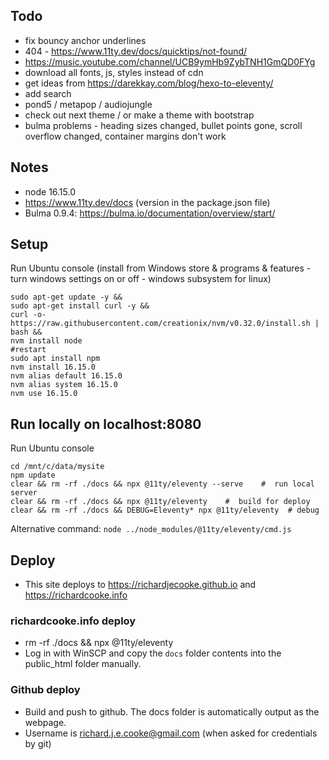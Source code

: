 ## Todo
- fix bouncy anchor underlines
- 404 - https://www.11ty.dev/docs/quicktips/not-found/
- https://music.youtube.com/channel/UCB9ymHb9ZybTNH1GmQD0FYg
- download all fonts, js, styles instead of cdn
- get ideas from https://darekkay.com/blog/hexo-to-eleventy/
- add search
- pond5 / metapop / audiojungle
- check out next theme / or make a theme with bootstrap
- bulma problems - heading sizes changed, bullet points gone, scroll overflow changed, container margins don't work

## Notes
- node 16.15.0
- https://www.11ty.dev/docs (version in the package.json file)
- Bulma 0.9.4: https://bulma.io/documentation/overview/start/

## Setup
Run Ubuntu console (install from Windows store & programs & features - turn windows settings on or off - windows subsystem for linux)
```
sudo apt-get update -y &&
sudo apt-get install curl -y &&
curl -o- https://raw.githubusercontent.com/creationix/nvm/v0.32.0/install.sh | bash &&
nvm install node
#restart
sudo apt install npm
nvm install 16.15.0
nvm alias default 16.15.0
nvm alias system 16.15.0
nvm use 16.15.0
```

## Run locally on localhost:8080
Run Ubuntu console
```
cd /mnt/c/data/mysite
npm update
clear && rm -rf ./docs && npx @11ty/eleventy --serve    #  run local server
clear && rm -rf ./docs && npx @11ty/eleventy    #  build for deploy
clear && rm -rf ./docs && DEBUG=Eleventy* npx @11ty/eleventy  # debug
```

Alternative command: `node ../node_modules/@11ty/eleventy/cmd.js`

## Deploy
- This site deploys to https://richardjecooke.github.io and https://richardcooke.info

### richardcooke.info deploy
- rm -rf ./docs && npx @11ty/eleventy
- Log in with WinSCP and copy the `docs` folder contents into the public_html folder manually.

### Github deploy
- Build and push to github. The docs folder is automatically output as the webpage.
- Username is richard.j.e.cooke@gmail.com (when asked for credentials by git)